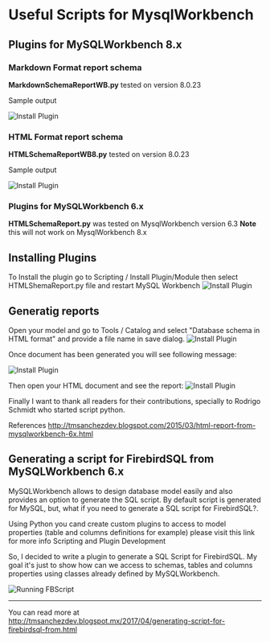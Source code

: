 # Useful Scripts for MysqlWorkbench

## Plugins for  MySQLWorkbench 8.x 

### Markdown Format report schema

**MarkdownSchemaReportWB.py** tested on version 8.0.23

Sample output

![Install Plugin](https://github.com/tmsanchez/workbenchscripts/blob/master/markdownreport.png?raw=true)

### HTML Format report schema

 **HTMLSchemaReportWB8.py**  tested on version 8.0.23

Sample output

 ![Install Plugin](https://github.com/tmsanchez/workbenchscripts/blob/master/htmlExample.jpg?raw=true)





### Plugins for MySQLWorkbench 6.x 

 **HTMLSchemaReport.py** was tested on MysqlWorkbench version 6.3 **Note** this will not work on MysqlWorkbench 8.x

## Installing Plugins


To Install the plugin go to Scripting / Install Plugin/Module then select HTMLShemaReport.py file and restart MySQL Workbench
![Install Plugin](https://github.com/tmsanchez/workbenchscripts/blob/master/installaPlugin.png?raw=true)


## Generatig reports

Open your model and go to Tools / Catalog and select "Database schema in HTML format" and provide a file name in save dialog.
![Install Plugin](https://github.com/tmsanchez/workbenchscripts/blob/master/runningPlugin.png?raw=true)


Once document has been generated you will see following message:

![Install Plugin](https://github.com/tmsanchez/workbenchscripts/blob/master/reportGenerated.png?raw=true)

Then open your HTML document and see the report:
![Install Plugin](https://github.com/tmsanchez/workbenchscripts/blob/master/htmlExample.jpg?raw=true)

Finally I want to thank all readers for their contributions, specially to Rodrigo Schmidt who started script python.

References 
http://tmsanchezdev.blogspot.com/2015/03/html-report-from-mysqlworkbench-6x.html



## Generating a script for FirebirdSQL from MySQLWorkbench 6.x


MySQLWorkbench allows to design database model easily and also provides an option to generate the SQL script.   By default script is generated for MySQL, but, what if you need to generate a SQL script for FirebirdSQL?.

Using Python you cand create custom plugins to access to model properties  (table and columns definitions for example) please visit this link for more info Scripting and Plugin Development

So, I decided to write a plugin to generate a SQL Script for FirebirdSQL. My goal it's just to show how can we access to schemas, tables and columns properties using classes already defined by MySQLWorkbench.

![Running FBScript](https://github.com/tmsanchez/workbenchscripts/blob/master/runfbscript.jpg?raw=true)

------------
You can read more at http://tmsanchezdev.blogspot.mx/2017/04/generating-script-for-firebirdsql-from.html
